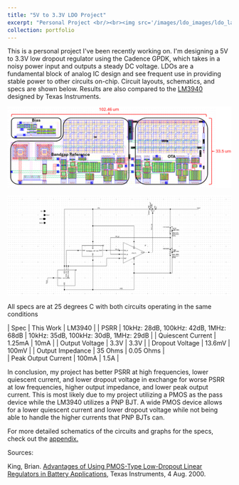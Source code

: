 ```yaml
---
title: "5V to 3.3V LDO Project"
excerpt: "Personal Project <br/><br><img src='/images/ldo_images/ldo_layout.png' width='50%' height='50%'>"
collection: portfolio
---
```


This is a personal project I've been recently working on. I'm designing a 5V to 3.3V low dropout regulator using the Cadence GPDK, which takes in a noisy power input and outputs a steady DC voltage. LDOs are a fundamental block of analog IC design and see frequent use in providing stable power to other circuits on-chip. Circuit layouts, schematics, and specs are shown below. Results are also compared to the [LM3940](https://www.ti.com/lit/ds/symlink/lm3940.pdf?ts=1754872909603) designed by Texas Instruments.

![](/images/ldo_images/ldo_layout_labeled.png)

![](/images/ldo_images/ldo_schematic.png)

All specs are at 25 degrees C with both circuits operating in the same conditions

| Spec                | This Work                             | LM3940                                |
| PSRR                | 10kHz: 28dB, 100kHz: 42dB, 1MHz: 68dB | 10kHz: 35dB, 100kHz: 30dB, 1MHz: 29dB |
| Quiescent Current   | 1.25mA                                | 10mA                                  |
| Output Voltage      | 3.3V                                  | 3.3V                                  |
| Dropout Voltage     | 13.6mV                                | 100mV                                 |
| Output Impedance    | 35 Ohms                               | 0.05 Ohms                             |  
| Peak Output Current | 100mA                                 | 1.5A                                  |

In conclusion, my project has better PSRR at high frequencies, lower quiescent current, and lower dropout voltage in exchange for worse PSRR at low frequencies, higher output impedance, and lower peak output current. This is most likely due to my project utilizing a PMOS as the pass device while the LM3940 utilizes a PNP BJT. A wide PMOS device allows for a lower quiescent current and lower dropout voltage while not being able to handle the higher currents that PNP BJTs can. 

For more detailed schematics of the circuits and graphs for the specs, check out the [appendix.](/portfolio/portfolio-5/appendix_ldo)

Sources:

King, Brian. [Advantages of Using PMOS-Type Low-Dropout Linear Regulators in Battery Applications](https://www.ti.com/sc/docs/apps/msp/journal/aug2000/aug_04.pdf), Texas Instruments, 4 Aug. 2000. 
